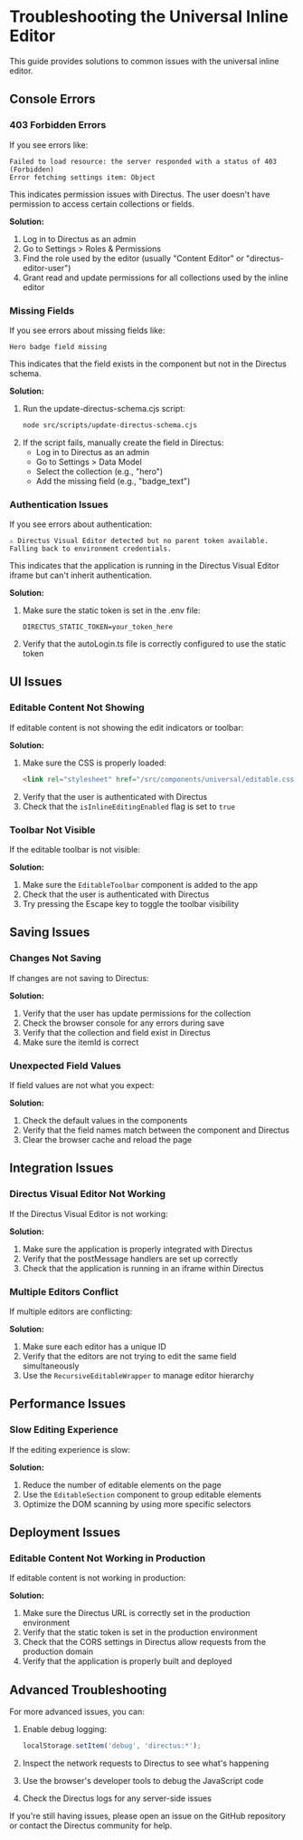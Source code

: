 # Troubleshooting the Universal Inline Editor

This guide provides solutions to common issues with the universal inline editor.

## Console Errors

### 403 Forbidden Errors

If you see errors like:
```
Failed to load resource: the server responded with a status of 403 (Forbidden)
Error fetching settings item: Object
```

This indicates permission issues with Directus. The user doesn't have permission to access certain collections or fields.

**Solution:**
1. Log in to Directus as an admin
2. Go to Settings > Roles & Permissions
3. Find the role used by the editor (usually "Content Editor" or "directus-editor-user")
4. Grant read and update permissions for all collections used by the inline editor

### Missing Fields

If you see errors about missing fields like:
```
Hero badge field missing
```

This indicates that the field exists in the component but not in the Directus schema.

**Solution:**
1. Run the update-directus-schema.cjs script:
   ```bash
   node src/scripts/update-directus-schema.cjs
   ```
2. If the script fails, manually create the field in Directus:
   - Log in to Directus as an admin
   - Go to Settings > Data Model
   - Select the collection (e.g., "hero")
   - Add the missing field (e.g., "badge_text")

### Authentication Issues

If you see errors about authentication:
```
⚠️ Directus Visual Editor detected but no parent token available. Falling back to environment credentials.
```

This indicates that the application is running in the Directus Visual Editor iframe but can't inherit authentication.

**Solution:**
1. Make sure the static token is set in the .env file:
   ```
   DIRECTUS_STATIC_TOKEN=your_token_here
   ```
2. Verify that the autoLogin.ts file is correctly configured to use the static token

## UI Issues

### Editable Content Not Showing

If editable content is not showing the edit indicators or toolbar:

**Solution:**
1. Make sure the CSS is properly loaded:
   ```html
   <link rel="stylesheet" href="/src/components/universal/editable.css">
   ```
2. Verify that the user is authenticated with Directus
3. Check that the `isInlineEditingEnabled` flag is set to `true`

### Toolbar Not Visible

If the editable toolbar is not visible:

**Solution:**
1. Make sure the `EditableToolbar` component is added to the app
2. Check that the user is authenticated with Directus
3. Try pressing the Escape key to toggle the toolbar visibility

## Saving Issues

### Changes Not Saving

If changes are not saving to Directus:

**Solution:**
1. Verify that the user has update permissions for the collection
2. Check the browser console for any errors during save
3. Verify that the collection and field exist in Directus
4. Make sure the itemId is correct

### Unexpected Field Values

If field values are not what you expect:

**Solution:**
1. Check the default values in the components
2. Verify that the field names match between the component and Directus
3. Clear the browser cache and reload the page

## Integration Issues

### Directus Visual Editor Not Working

If the Directus Visual Editor is not working:

**Solution:**
1. Make sure the application is properly integrated with Directus
2. Verify that the postMessage handlers are set up correctly
3. Check that the application is running in an iframe within Directus

### Multiple Editors Conflict

If multiple editors are conflicting:

**Solution:**
1. Make sure each editor has a unique ID
2. Verify that the editors are not trying to edit the same field simultaneously
3. Use the `RecursiveEditableWrapper` to manage editor hierarchy

## Performance Issues

### Slow Editing Experience

If the editing experience is slow:

**Solution:**
1. Reduce the number of editable elements on the page
2. Use the `EditableSection` component to group editable elements
3. Optimize the DOM scanning by using more specific selectors

## Deployment Issues

### Editable Content Not Working in Production

If editable content is not working in production:

**Solution:**
1. Make sure the Directus URL is correctly set in the production environment
2. Verify that the static token is set in the production environment
3. Check that the CORS settings in Directus allow requests from the production domain
4. Verify that the application is properly built and deployed

## Advanced Troubleshooting

For more advanced issues, you can:

1. Enable debug logging:
   ```javascript
   localStorage.setItem('debug', 'directus:*');
   ```

2. Inspect the network requests to Directus to see what's happening

3. Use the browser's developer tools to debug the JavaScript code

4. Check the Directus logs for any server-side issues

If you're still having issues, please open an issue on the GitHub repository or contact the Directus community for help.